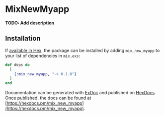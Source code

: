 # MixNewMyapp

**TODO: Add description**

## Installation

If [available in Hex](https://hex.pm/docs/publish), the package can be installed
by adding `mix_new_myapp` to your list of dependencies in `mix.exs`:

```elixir
def deps do
  [
    {:mix_new_myapp, "~> 0.1.0"}
  ]
end
```

Documentation can be generated with [ExDoc](https://github.com/elixir-lang/ex_doc)
and published on [HexDocs](https://hexdocs.pm). Once published, the docs can
be found at [https://hexdocs.pm/mix_new_myapp](https://hexdocs.pm/mix_new_myapp).

